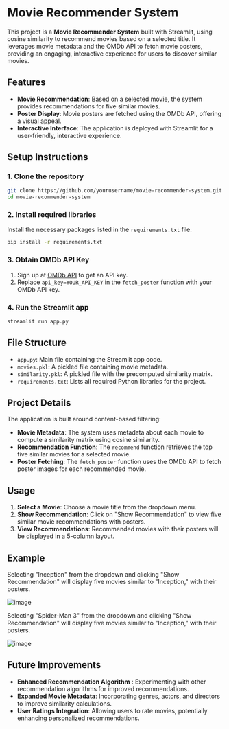 # Movie Recommender System

This project is a **Movie Recommender System** built with Streamlit, using cosine similarity to recommend movies based on a selected title. It leverages movie metadata and the OMDb API to fetch movie posters, providing an engaging, interactive experience for users to discover similar movies.

## Features

- **Movie Recommendation**: Based on a selected movie, the system provides recommendations for five similar movies.
- **Poster Display**: Movie posters are fetched using the OMDb API, offering a visual appeal.
- **Interactive Interface**: The application is deployed with Streamlit for a user-friendly, interactive experience.


## Setup Instructions

### 1. Clone the repository

```bash
git clone https://github.com/yourusername/movie-recommender-system.git
cd movie-recommender-system
```

### 2. Install required libraries

Install the necessary packages listed in the `requirements.txt` file:

```bash
pip install -r requirements.txt
```

### 3. Obtain OMDb API Key

1. Sign up at [OMDb API](http://www.omdbapi.com/apikey.aspx) to get an API key.
2. Replace `api_key=YOUR_API_KEY` in the `fetch_poster` function with your OMDb API key.

### 4. Run the Streamlit app

```bash
streamlit run app.py
```

## File Structure

- `app.py`: Main file containing the Streamlit app code.
- `movies.pkl`: A pickled file containing movie metadata.
- `similarity.pkl`: A pickled file with the precomputed similarity matrix.
- `requirements.txt`: Lists all required Python libraries for the project.

## Project Details

The application is built around content-based filtering:

- **Movie Metadata**: The system uses metadata about each movie to compute a similarity matrix using cosine similarity.
- **Recommendation Function**: The `recommend` function retrieves the top five similar movies for a selected movie.
- **Poster Fetching**: The `fetch_poster` function uses the OMDb API to fetch poster images for each recommended movie.

## Usage

1. **Select a Movie**: Choose a movie title from the dropdown menu.
2. **Show Recommendation**: Click on "Show Recommendation" to view five similar movie recommendations with posters.
3. **View Recommendations**: Recommended movies with their posters will be displayed in a 5-column layout.

## Example

Selecting "Inception" from the dropdown and clicking "Show Recommendation" will display five movies similar to "Inception," with their posters.

![image](https://github.com/user-attachments/assets/699619e3-33e8-4b78-9c69-62abfc8ebf01)

Selecting "Spider-Man 3" from the dropdown and clicking "Show Recommendation" will display five movies similar to "Inception," with their posters.

![image](https://github.com/user-attachments/assets/dab045b8-fcc2-4120-aab6-89020c685dbe)



## Future Improvements

- **Enhanced Recommendation Algorithm** : Experimenting with other recommendation algorithms for improved recommendations.
- **Expanded Movie Metadata**: Incorporating genres, actors, and directors to improve similarity calculations.
- **User Ratings Integration**: Allowing users to rate movies, potentially enhancing personalized recommendations.

